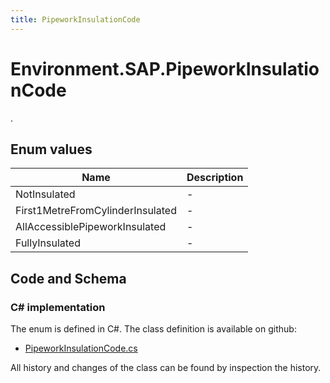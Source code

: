 ```yaml
---
title: PipeworkInsulationCode
---
```


# Environment.SAP.PipeworkInsulationCode

.

## Enum values

| Name            | Description                                                    |
|-----------------|----------------------------------------------------------------|
| NotInsulated |  -  |
| First1MetreFromCylinderInsulated |  -  |
| AllAccessiblePipeworkInsulated |  -  |
| FullyInsulated |  -  |


## Code and Schema

### C# implementation

The enum is defined in C#. The class definition is available on github:

- [PipeworkInsulationCode.cs](https://github.com/BHoM/SAP_Toolkit/blob/develop/SAP_oM/Enums/PipeworkInsulationCode.cs)

All history and changes of the class can be found by inspection the history.
